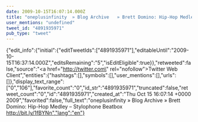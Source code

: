 ```yaml
---
date: 2009-10-15T16:07:14.000Z
title: "oneplusinfinity  » Blog Archive   » Brett Domino: Hip-Hop Medley – Stylophone Beatbox http://bit.ly/1fBYNn″"
user_mentions: "undefined"
tweet_id: "4891935971"
pub_type: "tweet"
---
```

{"edit_info":{"initial":{"editTweetIds":["4891935971"],"editableUntil":"2009-10-15T16:37:14.000Z","editsRemaining":"5","isEditEligible":true}},"retweeted":false,"source":"<a href=\"http://twitter.com\" rel=\"nofollow\">Twitter Web Client</a>","entities":{"hashtags":[],"symbols":[],"user_mentions":[],"urls":[]},"display_text_range":["0","106"],"favorite_count":"0","id_str":"4891935971","truncated":false,"retweet_count":"0","id":"4891935971","created_at":"Thu Oct 15 16:07:14 +0000 2009","favorited":false,"full_text":"oneplusinfinity  » Blog Archive   » Brett Domino: Hip-Hop Medley – Stylophone Beatbox http://bit.ly/1fBYNn","lang":"en"}

